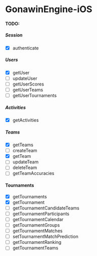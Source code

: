# GonawinEngine-iOS

#### TODO:

##### Session
- [x] authenticate

##### Users
- [x] getUser
- [ ] updateUser
- [ ] getUserScores
- [ ] getUserTeams
- [ ] getUserTournaments

##### Activities
- [x] getActivities

##### Teams
- [x] getTeams
- [ ] createTeam
- [x] getTeam
- [ ] updateTeam
- [ ] deleteTeam
- [ ] getTeamAccuracies

#### Tournaments
- [x] getTournaments
- [x] getTournament
- [ ] getTournamentCandidateTeams
- [ ] getTournamentParticipants
- [ ] getTournamentCalendar
- [ ] getTournamentGroups
- [ ] getTournamentMatches
- [ ] setTournamentMatchPrediction
- [ ] getTournamentRanking
- [ ] getTournamentTeams
